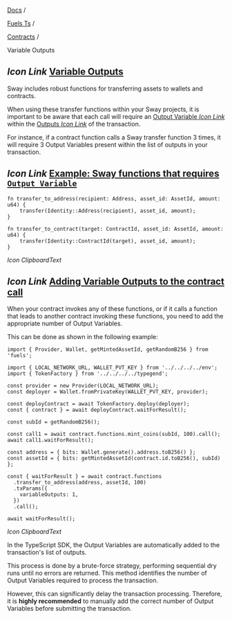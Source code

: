 [Docs](https://docs.fuel.network/) /

[Fuels Ts](https://docs.fuel.network/docs/fuels-ts/) /

[Contracts](https://docs.fuel.network/docs/fuels-ts/contracts/) /

Variable Outputs

## _Icon Link_ [Variable Outputs](https://docs.fuel.network/docs/fuels-ts/contracts/variable-outputs/\#variable-outputs)

Sway includes robust functions for transferring assets to wallets and contracts.

When using these transfer functions within your Sway projects, it is important to be aware that each call will require an [Output Variable _Icon Link_](https://docs.fuel.network/docs/specs/tx-format/output#outputvariable) within the [Outputs _Icon Link_](https://docs.fuel.network/docs/specs/tx-format/output) of the transaction.

For instance, if a contract function calls a Sway transfer function 3 times, it will require 3 Output Variables present within the list of outputs in your transaction.

## _Icon Link_ [Example: Sway functions that requires `Output Variable`](https://docs.fuel.network/docs/fuels-ts/contracts/variable-outputs/\#example-sway-functions-that-requires-output-variable)

```fuel_Box fuel_Box-idXKMmm-css
fn transfer_to_address(recipient: Address, asset_id: AssetId, amount: u64) {
    transfer(Identity::Address(recipient), asset_id, amount);
}

fn transfer_to_contract(target: ContractId, asset_id: AssetId, amount: u64) {
    transfer(Identity::ContractId(target), asset_id, amount);
}
```

_Icon ClipboardText_

## _Icon Link_ [Adding Variable Outputs to the contract call](https://docs.fuel.network/docs/fuels-ts/contracts/variable-outputs/\#adding-variable-outputs-to-the-contract-call)

When your contract invokes any of these functions, or if it calls a function that leads to another contract invoking these functions, you need to add the appropriate number of Output Variables.

This can be done as shown in the following example:

```fuel_Box fuel_Box-idXKMmm-css
import { Provider, Wallet, getMintedAssetId, getRandomB256 } from 'fuels';

import { LOCAL_NETWORK_URL, WALLET_PVT_KEY } from '../../../../env';
import { TokenFactory } from '../../../../typegend';

const provider = new Provider(LOCAL_NETWORK_URL);
const deployer = Wallet.fromPrivateKey(WALLET_PVT_KEY, provider);

const deployContract = await TokenFactory.deploy(deployer);
const { contract } = await deployContract.waitForResult();

const subId = getRandomB256();

const call1 = await contract.functions.mint_coins(subId, 100).call();
await call1.waitForResult();

const address = { bits: Wallet.generate().address.toB256() };
const assetId = { bits: getMintedAssetId(contract.id.toB256(), subId) };

const { waitForResult } = await contract.functions
  .transfer_to_address(address, assetId, 100)
  .txParams({
    variableOutputs: 1,
  })
  .call();

await waitForResult();
```

_Icon ClipboardText_

In the TypeScript SDK, the Output Variables are automatically added to the transaction's list of outputs.

This process is done by a brute-force strategy, performing sequential dry runs until no errors are returned. This method identifies the number of Output Variables required to process the transaction.

However, this can significantly delay the transaction processing. Therefore, it is **highly recommended** to manually add the correct number of Output Variables before submitting the transaction.